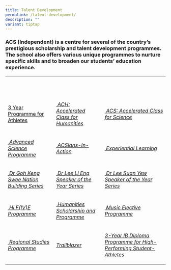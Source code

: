 ```yaml
---
title: Talent Development
permalink: /talent-development/
description: ""
variant: tiptap
---
```

<h3>ACS (Independent) is a centre for several of the country’s prestigious scholarship and talent development programmes. The school also offers various unique programmes to nurture specific skills and to broaden our students’ education experience.</h3>
<table style="minWidth: 75px">
<colgroup>
<col>
<col>
<col>
</colgroup>
<tbody>
<tr>
<th rowspan="1" colspan="1">
<p>&nbsp;</p>
</th>
<th rowspan="1" colspan="1">
<p>&nbsp;</p>
</th>
<th rowspan="1" colspan="1">
<p>&nbsp;</p>
</th>
</tr>
<tr>
<td rowspan="1" colspan="1">
<p><a href="/talent-development/y3-ib-programme-for-athletes/y3ibathletes/" class="third-level-nav-header is-active" rel="noopener noreferrer nofollow" target="_blank">3 Year Programme for Athletes</a>
</p>
</td>
<td rowspan="1" colspan="1">
<p><a href="/talent-development/accelerated-class-for-humanities-ach/" rel="noopener noreferrer nofollow" target="_blank">&nbsp;</a><em><a href="/talent-development/accelerated-class-for-humanities-ach/" rel="noopener noreferrer nofollow" target="_blank">ACH: Accelerated Class for Humanities</a></em>
</p>
</td>
<td rowspan="1" colspan="1">
<p><a href="/talent-development/acs-accelerated-class-for-science/" rel="noopener noreferrer nofollow" target="_blank">&nbsp;</a><em><a href="/talent-development/acs-accelerated-class-for-science/" rel="noopener noreferrer nofollow" target="_blank">ACS: Accelerated Class for Science</a></em>
</p>
</td>
</tr>
<tr>
<td rowspan="1" colspan="1">
<p><a href="/talent-development/advanced-science-programmes/" rel="noopener noreferrer nofollow" target="_blank">&nbsp;</a><em><a href="/talent-development/advanced-science-programmes/" rel="noopener noreferrer nofollow" target="_blank">Advanced Science Programme</a></em>
</p>
</td>
<td rowspan="1" colspan="1">
<p><a href="/talent-development/acsians-in-action/" rel="noopener noreferrer nofollow" target="_blank">&nbsp;</a><em><a href="/talent-development/acsians-in-action/" rel="noopener noreferrer nofollow" target="_blank">ACSians-In-Action</a></em>
</p>
</td>
<td rowspan="1" colspan="1">
<p><a href="/talent-development/experiential-learning/" rel="noopener noreferrer nofollow" target="_blank">&nbsp;</a><em><a href="/talent-development/experiential-learning/" rel="noopener noreferrer nofollow" target="_blank">Experiential Learning</a></em>
</p>
</td>
</tr>
<tr>
<td rowspan="1" colspan="1">
<p><a href="/talent-development/dr-goh-keng-swee-nation-building-series/" rel="noopener noreferrer nofollow" target="_blank">&nbsp;</a><em><a href="/talent-development/dr-goh-keng-swee-nation-building-series/" rel="noopener noreferrer nofollow" target="_blank">Dr Goh Keng Swee Nation Building Series</a></em>
</p>
</td>
<td rowspan="1" colspan="1">
<p><a href="/talent-development/dr-lee-li-eng-speaker-of-the-year-award/" rel="noopener noreferrer nofollow" target="_blank">&nbsp;</a><em><a href="/talent-development/dr-lee-li-eng-speaker-of-the-year-award/" rel="noopener noreferrer nofollow" target="_blank">Dr Lee Li Eng Speaker of the Year Series</a></em>
</p>
</td>
<td rowspan="1" colspan="1">
<p><a href="/talent-development/dr-lee-suan-yew-speaker-of-the-year-award/" rel="noopener noreferrer nofollow" target="_blank">&nbsp;</a><em><a href="/talent-development/dr-lee-suan-yew-speaker-of-the-year-award/" rel="noopener noreferrer nofollow" target="_blank">Dr Lee Suan Yew Speaker of the Year Series</a></em>
</p>
</td>
</tr>
<tr>
<td rowspan="1" colspan="1">
<p><a href="/events/hi-five-programme/" rel="noopener noreferrer nofollow" target="_blank">&nbsp;</a><em><a href="/events/hi-five-programme/" rel="noopener noreferrer nofollow" target="_blank">Hi F(IV)E Programme</a></em>
</p>
</td>
<td rowspan="1" colspan="1">
<p><a href="/talent-development/humanities-scholarship-programme/" rel="noopener noreferrer nofollow" target="_blank">&nbsp;</a><em><a href="/talent-development/humanities-scholarship-programme/" rel="noopener noreferrer nofollow" target="_blank">Humanities Scholarship and Programme</a></em>
</p>
</td>
<td rowspan="1" colspan="1">
<p><a href="/talent-development/td-mep/" rel="noopener noreferrer nofollow" target="_blank">&nbsp;</a><em><a href="/talent-development/td-mep/" rel="noopener noreferrer nofollow" target="_blank">Music Elective Programme</a></em>
</p>
</td>
</tr>
<tr>
<td rowspan="1" colspan="1">
<p><a href="/talent-development/regional-studies-programme/" rel="noopener noreferrer nofollow" target="_blank">&nbsp;</a><em><a href="/talent-development/regional-studies-programme/" rel="noopener noreferrer nofollow" target="_blank">Regional Studies Programme</a></em>
</p>
</td>
<td rowspan="1" colspan="1">
<p><em><a href="/talent-development/trailblazer/" rel="noopener noreferrer nofollow" target="_blank">Trailblazer</a></em>
</p>
</td>
<td rowspan="1" colspan="1">
<p><em><a href="/talent-development/y3-ib-programme-for-athletes/y3ibathletes/" rel="noopener noreferrer nofollow" target="_blank">3-Year IB Diploma Programme for High-Performing Student-Athletes</a></em>
</p>
</td>
</tr>
</tbody>
</table>
<p></p>